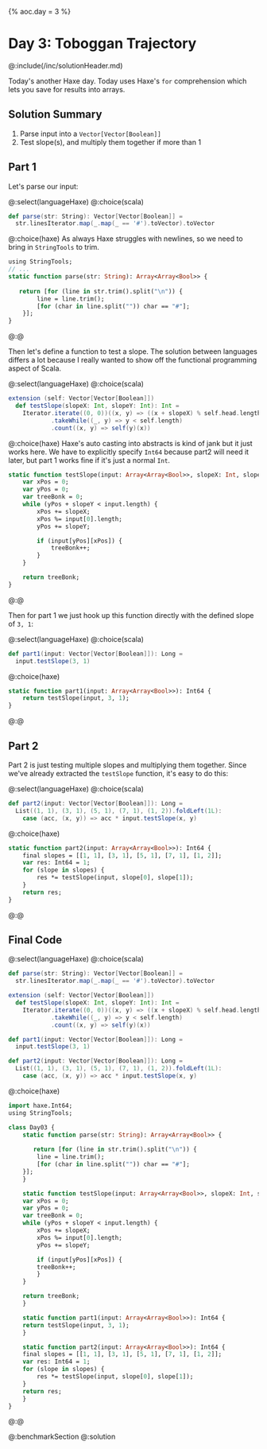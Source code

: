 {%
aoc.day = 3
%}

# Day 3: Toboggan Trajectory

@:include(/inc/solutionHeader.md)

Today's another Haxe day. Today uses Haxe's `for` comprehension which lets you save for results into arrays.

## Solution Summary

1. Parse input into a `Vector[Vector[Boolean]]`
2. Test slope(s), and multiply them together if more than 1

## Part 1

Let's parse our input:

@:select(languageHaxe)
@:choice(scala)
```scala 3
def parse(str: String): Vector[Vector[Boolean]] =
  str.linesIterator.map(_.map(_ == '#').toVector).toVector
```
@:choice(haxe)
As always Haxe struggles with newlines, so we need to bring in `StringTools` to trim.

```haxe
using StringTools;
// ...
static function parse(str: String): Array<Array<Bool>> {
    
   return [for (line in str.trim().split("\n")) {
        line = line.trim();
        [for (char in line.split("")) char == "#"];
    }];
}
```
@:@

Then let's define a function to test a slope. The solution between languages differs a lot because I really
wanted to show off the functional programming aspect of Scala.

@:select(languageHaxe)
@:choice(scala)
```scala 3
extension (self: Vector[Vector[Boolean]])
  def testSlope(slopeX: Int, slopeY: Int): Int =
    Iterator.iterate((0, 0))((x, y) => ((x + slopeX) % self.head.length, y + slopeY))
            .takeWhile((_, y) => y < self.length)
            .count((x, y) => self(y)(x))
```
@:choice(haxe)
Haxe's auto casting into abstracts is kind of jank but it just works here. We have to explicitly specify
`Int64` because part2 will need it later, but part 1 works fine if it's just a normal `Int`.

```haxe
static function testSlope(input: Array<Array<Bool>>, slopeX: Int, slopeY: Int): Int64 {
    var xPos = 0;
    var yPos = 0;
    var treeBonk = 0;
    while (yPos + slopeY < input.length) {
        xPos += slopeX;
        xPos %= input[0].length;
        yPos += slopeY;

        if (input[yPos][xPos]) {
            treeBonk++;
        }
    }

    return treeBonk;
}
```
@:@

Then for part 1 we just hook up this function directly with the defined slope of `3, 1`:

@:select(languageHaxe)
@:choice(scala)
```scala 3
def part1(input: Vector[Vector[Boolean]]): Long =
  input.testSlope(3, 1)
```
@:choice(haxe)
```haxe
static function part1(input: Array<Array<Bool>>): Int64 {
    return testSlope(input, 3, 1);
}
```
@:@

## Part 2

Part 2 is just testing multiple slopes and multiplying them together. Since we've already extracted the `testSlope`
function, it's easy to do this:

@:select(languageHaxe)
@:choice(scala)
```scala 3
def part2(input: Vector[Vector[Boolean]]): Long =
  List((1, 1), (3, 1), (5, 1), (7, 1), (1, 2)).foldLeft(1L):
    case (acc, (x, y)) => acc * input.testSlope(x, y)
```
@:choice(haxe)
```haxe
static function part2(input: Array<Array<Bool>>): Int64 {
    final slopes = [[1, 1], [3, 1], [5, 1], [7, 1], [1, 2]];
    var res: Int64 = 1;
    for (slope in slopes) {
        res *= testSlope(input, slope[0], slope[1]);
    }
    return res;
}
```
@:@

## Final Code

@:select(languageHaxe)
@:choice(scala)
```scala 3
def parse(str: String): Vector[Vector[Boolean]] =
  str.linesIterator.map(_.map(_ == '#').toVector).toVector

extension (self: Vector[Vector[Boolean]])
  def testSlope(slopeX: Int, slopeY: Int): Int =
    Iterator.iterate((0, 0))((x, y) => ((x + slopeX) % self.head.length, y + slopeY))
            .takeWhile((_, y) => y < self.length)
            .count((x, y) => self(y)(x))

def part1(input: Vector[Vector[Boolean]]): Long =
  input.testSlope(3, 1)

def part2(input: Vector[Vector[Boolean]]): Long =
  List((1, 1), (3, 1), (5, 1), (7, 1), (1, 2)).foldLeft(1L):
    case (acc, (x, y)) => acc * input.testSlope(x, y)
```
@:choice(haxe)
```haxe
import haxe.Int64;
using StringTools;

class Day03 {
    static function parse(str: String): Array<Array<Bool>> {
	
       return [for (line in str.trim().split("\n")) {
	    line = line.trim();
	    [for (char in line.split("")) char == "#"];
	}];
    }

    static function testSlope(input: Array<Array<Bool>>, slopeX: Int, slopeY: Int): Int64 {
	var xPos = 0;
	var yPos = 0;
	var treeBonk = 0;
	while (yPos + slopeY < input.length) {
	    xPos += slopeX;
	    xPos %= input[0].length;
	    yPos += slopeY;

	    if (input[yPos][xPos]) {
		treeBonk++;
	    }
	}

	return treeBonk;
    }

    static function part1(input: Array<Array<Bool>>): Int64 {
	return testSlope(input, 3, 1);
    }

    static function part2(input: Array<Array<Bool>>): Int64 {
	final slopes = [[1, 1], [3, 1], [5, 1], [7, 1], [1, 2]];
	var res: Int64 = 1;
	for (slope in slopes) {
	    res *= testSlope(input, slope[0], slope[1]);
	}
	return res;
    }
}
```
@:@

@:benchmarkSection
@:solution